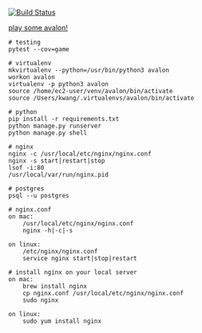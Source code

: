 [![Build Status](https://travis-ci.org/kswang2400/avalon.svg?branch=master)](https://travis-ci.org/kswang2400/avalon)

[play some avalon!](http://34.212.31.133/)



```
# testing
pytest --cov=game

# virtualenv
mkvirtualenv --python=/usr/bin/python3 avalon
workon avalon
virtualenv -p python3 avalon
source /home/ec2-user/venv/avalon/bin/activate
source /Users/kwang/.virtualenvs/avalon/bin/activate

# python
pip install -r requirements.txt
python manage.py runserver
python manage.py shell

# nginx
nginx -c /usr/local/etc/nginx/nginx.conf
nginx -s start|restart|stop
lsof -i:80
/usr/local/var/run/nginx.pid

# postgres
psql --u postgres

# nginx.conf
on mac:
    /usr/local/etc/nginx/nginx.conf
    nginx -h|-c|-s

on linux:
    /etc/nginx/nginx.conf
    service nginx start|stop|restart

# install nginx on your local server
on mac:
    brew install nginx
    cp nginx.conf /usr/local/etc/nginx/nginx.conf
    sudo nginx

on linux:
    sudo yum install nginx
```